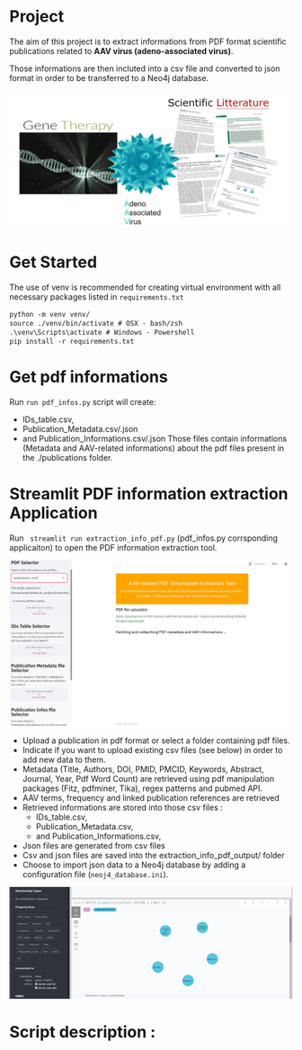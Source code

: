 # Project 
The aim of this project is to extract informations from PDF format scientific publications related to **AAV virus (adeno-associated virus)**.

Those informations are then incluted into a csv file and converted to json format in order to be transferred to a Neo4j database.

<p align="center">
  <img src="Img/context.JPG" width="650" title="Streamlit Application">
</p>

# Get Started 
The use of venv is recommended for creating virtual environment with all necessary packages listed in `requirements.txt`

```
python -m venv venv/ 
source ./venv/bin/activate # OSX - bash/zsh
.\venv\Scripts\activate # Windows - Powershell
pip install -r requirements.txt
```

# Get pdf informations
Run `run pdf_infos.py` script will create:
- IDs_table.csv, 
- Publication_Metadata.csv/.json
- and Publication_Informations.csv/.json 
Those files contain informations (Metadata and AAV-related informations) about the pdf files present in the ./publications folder.


# Streamlit PDF information extraction Application

Run ` streamlit run extraction_info_pdf.py` (pdf_infos.py corrsponding applicaiton) to open the PDF information extraction tool. 
<p align="center">
  <img src="Img/capture_extraction_info_pdf_app.jpg" width="650" title="Streamlit Application">
</p>

- Upload a publication in pdf format or select a folder containing pdf files.
- Indicate if you want to upload existing csv files (see below) in order to add new data to them.
- Metadata (Title, Authors, DOI, PMID, PMCID, Keywords, Abstract, Journal, Year, Pdf Word Count) are retrieved using pdf manipulation packages (Fitz, pdfminer, Tika), regex patterns and pubmed API.
- AAV terms, frequency and linked publication references are retrieved
- Retrieved informations are stored into those csv files : 
  - IDs_table.csv, 
  - Publication_Metadata.csv,
  - and Publication_Informations.csv,
- Json files are generated from csv files 
- Csv and json files are saved into the extraction_info_pdf_output/ folder
- Choose to import json data to a Neo4j database by adding a configuration file (`neoj4_database.ini`).

<p align="center">
  <img src="Img/capture_Neo4j_test_example.jpg" width="650" title="Neo4j Example">
</p>


# Script description :
